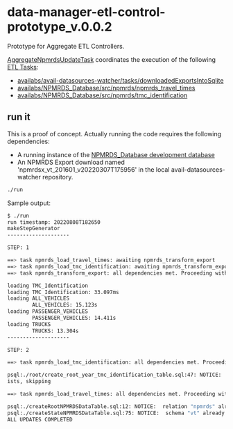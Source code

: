 # data-manager-etl-control-prototype_v.0.0.2

Prototype for Aggregate ETL Controllers.

[AggregateNpmrdsUpdateTask](./src/controllers/AggregateNpmrdsUpdateTask.ts)
coordinates the execution of the following [ETL Tasks](./src/tasks):

- [availabs/avail-datasources-watcher/tasks/downloadedExportsIntoSqlite](https://github.com/availabs/avail-datasources-watcher/tree/main/tasks/downloadedExportsIntoSqlite)
- [availabs/NPMRDS_Database/src/npmrds/npmrds_travel_times](https://github.com/availabs/NPMRDS_Database/tree/master/src/npmrds/npmrds_travel_times)
- [availabs/NPMRDS_Database/src/npmrds/tmc_identification](https://github.com/availabs/NPMRDS_Database/tree/master/src/npmrds/tmc_identification)

## run it

This is a proof of concept.
Actually running the code requires the following dependencies:

- A running instance of the [NPMRDS_Database development database](https://github.com/availabs/NPMRDS_Database/tree/master/docker)
- An NPMRDS Export download named 'npmrdsx_vt_201601_v20220307T175956' in the
  local avail-datasources-watcher repository.

```sh
./run
```

Sample output:

```sh
$ ./run
run timestamp: 20220808T182650
makeStepGenerator
--------------------

STEP: 1

==> task npmrds_load_travel_times: awaiting npmrds_transform_export
==> task npmrds_load_tmc_identification: awaiting npmrds_transform_export
==> task npmrds_transform_export: all dependencies met. Proceeding with ETL.

loading TMC_Identification
loading TMC_Identification: 33.097ms
loading ALL_VEHICLES
        ALL_VEHICLES: 15.123s
loading PASSENGER_VEHICLES
        PASSENGER_VEHICLES: 14.411s
loading TRUCKS
        TRUCKS: 13.304s
--------------------

STEP: 2

==> task npmrds_load_tmc_identification: all dependencies met. Proceeding with ETL.

psql:./root/create_root_year_tmc_identification_table.sql:47: NOTICE:  relation "tmc_identification_2016" already ex
ists, skipping

==> task npmrds_load_travel_times: all dependencies met. Proceeding with task.

psql:./createRootNPMRDSDataTable.sql:12: NOTICE:  relation "npmrds" already exists, skipping
psql:./createStateNPMRDSDataTable.sql:75: NOTICE:  schema "vt" already exists, skipping
ALL UPDATES COMPLETED
```
